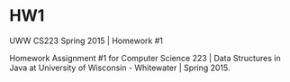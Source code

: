 # HW1
UWW CS223 Spring 2015 | Homework #1

Homework Assignment #1 for Computer Science 223 | Data Structures in Java at University of Wisconsin - Whitewater | Spring 2015.
